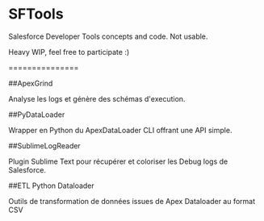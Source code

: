 SFTools
=======

Salesforce Developer Tools concepts and code. Not usable.

Heavy WIP, feel free to participate :)


===============

##ApexGrind

Analyse les logs et génère des schémas d'execution.


##PyDataLoader

Wrapper en Python du ApexDataLoader CLI offrant une API simple.


##SublimeLogReader

Plugin Sublime Text pour récupérer et coloriser les Debug logs de Salesforce.


##ETL Python Dataloader

Outils de transformation de données issues de Apex Dataloader au format CSV
